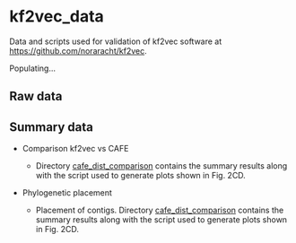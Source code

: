 # kf2vec_data 
Data and scripts used for validation of kf2vec software at https://github.com/noraracht/kf2vec.

Populating...

## Raw data



## Summary data

<!---This section contains summary data tables and scripts we used to process them.--->


* Comparison kf2vec vs CAFE 
  - Directory [cafe_dist_comparison](https://github.com/noraracht/kf2vec_data/tree/main/cafe_dist_comparison) contains the summary results along with the script used to generate plots shown in Fig. 2CD.
    
* Phylogenetic placement
  - Placement of contigs. Directory [cafe_dist_comparison](https://github.com/noraracht/kf2vec_data/tree/main/cafe_dist_comparison) contains the summary results along with the script used to generate plots shown in Fig. 2CD.
